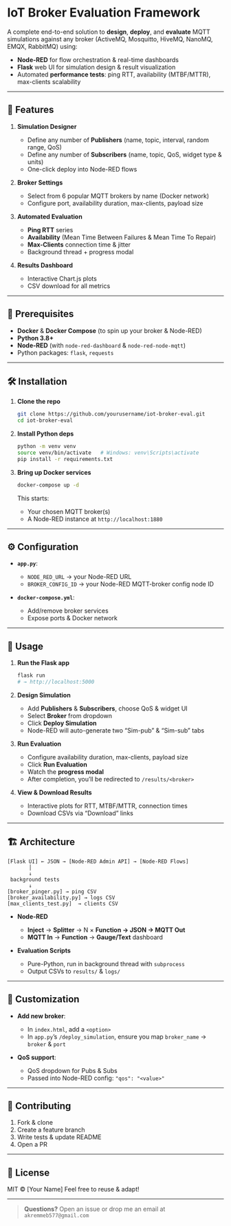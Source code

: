 # IoT Broker Evaluation Framework

A complete end-to-end solution to **design**, **deploy**, and **evaluate** MQTT simulations against any broker (ActiveMQ, Mosquitto, HiveMQ, NanoMQ, EMQX, RabbitMQ) using:

* **Node-RED** for flow orchestration & real-time dashboards
* **Flask** web UI for simulation design & result visualization
* Automated **performance tests**: ping RTT, availability (MTBF/MTTR), max-clients scalability

---

## 🚀 Features

1. **Simulation Designer**

   * Define any number of **Publishers** (name, topic, interval, random range, QoS)
   * Define any number of **Subscribers** (name, topic, QoS, widget type & units)
   * One-click deploy into Node-RED flows

2. **Broker Settings**

   * Select from 6 popular MQTT brokers by name (Docker network)
   * Configure port, availability duration, max-clients, payload size

3. **Automated Evaluation**

   * **Ping RTT** series
   * **Availability** (Mean Time Between Failures & Mean Time To Repair)
   * **Max-Clients** connection time & jitter
   * Background thread + progress modal

4. **Results Dashboard**

   * Interactive Chart.js plots
   * CSV download for all metrics

---

## 🏦 Prerequisites

* **Docker** & **Docker Compose** (to spin up your broker & Node-RED)
* **Python 3.8+**
* **Node-RED** (with `node-red-dashboard` & `node-red-node-mqtt`)
* Python packages: `flask`, `requests`

---

## 🛠️ Installation

1. **Clone the repo**

   ```bash
   git clone https://github.com/yourusername/iot-broker-eval.git
   cd iot-broker-eval
   ```

2. **Install Python deps**

   ```bash
   python -m venv venv
   source venv/bin/activate   # Windows: venv\Scripts\activate
   pip install -r requirements.txt
   ```

3. **Bring up Docker services**

   ```bash
   docker-compose up -d
   ```

   This starts:

   * Your chosen MQTT broker(s)
   * A Node-RED instance at `http://localhost:1880`

---

## ⚙️ Configuration

* **`app.py`**:

  * `NODE_RED_URL` → your Node-RED URL
  * `BROKER_CONFIG_ID` → your Node-RED MQTT-broker config node ID
* **`docker-compose.yml`**:

  * Add/remove broker services
  * Expose ports & Docker network

---

## 🎯 Usage

1. **Run the Flask app**

   ```bash
   flask run
   # → http://localhost:5000
   ```

2. **Design Simulation**

   * Add **Publishers** & **Subscribers**, choose QoS & widget UI
   * Select **Broker** from dropdown
   * Click **Deploy Simulation**
   * Node-RED will auto-generate two “Sim-pub” & “Sim-sub” tabs

3. **Run Evaluation**

   * Configure availability duration, max-clients, payload size
   * Click **Run Evaluation**
   * Watch the **progress modal**
   * After completion, you’ll be redirected to `/results/<broker>`

4. **View & Download Results**

   * Interactive plots for RTT, MTBF/MTTR, connection times
   * Download CSVs via “Download” links

---

## 🏗️ Architecture

```
[Flask UI] ← JSON → [Node-RED Admin API] → [Node-RED Flows]
       │
       ↓
 background tests
       ↓
[broker_pinger.py] → ping CSV
[broker_availability.py] → logs CSV
[max_clients_test.py]  → clients CSV
```

* **Node-RED**

  * **Inject** → **Splitter** → N × **Function → JSON → MQTT Out**
  * **MQTT In** → **Function** → **Gauge/Text** dashboard

* **Evaluation Scripts**

  * Pure-Python, run in background thread with `subprocess`
  * Output CSVs to `results/` & `logs/`

---

## 🔧 Customization

* **Add new broker**:

  * In `index.html`, add a `<option>`
  * In `app.py`’s `/deploy_simulation`, ensure you map `broker_name` → `broker` & `port`

* **QoS support**:

  * QoS dropdown for Pubs & Subs
  * Passed into Node-RED config: `"qos": "<value>"`

---

## 🤝 Contributing

1. Fork & clone
2. Create a feature branch
3. Write tests & update README
4. Open a PR

---

## 📄 License

MIT © \[Your Name]
Feel free to reuse & adapt!

---

> **Questions?**
> Open an issue or drop me an email at `akremmeb577@gmail.com`
